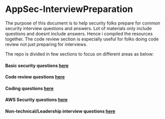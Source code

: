 # AppSec-InterviewPreparation

The purpose of this document is to help security folks prepare for common security interview questions and answers. 
Lot of materials only include questions and doesnt include answers. Hence i compiled the resources together. 
The code review section is especially useful for folks doing code review not just preparing for interviews. 

The repo is divided in few sections to focus on different areas as below:
#### Basic security questions [here](https://github.com/Jkrathod/AppSec-InterviewPreparation/blob/main/Common_Security_Questions.md) 
#### Code review questions [here](https://github.com/tahmed11/appsec_interview/blob/master/code_review/README.md)
#### Coding questions [here](https://github.com/tahmed11/appsec_interview/blob/master/Coding/README.md)
#### AWS Security questions [here](https://github.com/tahmed11/appsec_interview/blob/master/AWS_Security_Questions.md)
#### Non-technical/Leadership interview questions [here](https://github.com/tahmed11/appsec_interview/blob/master/Leadership_Questions.md)
